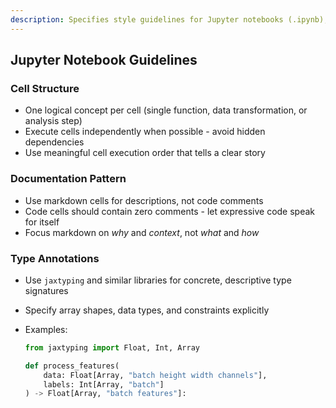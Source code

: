 ```yaml
---
description: Specifies style guidelines for Jupyter notebooks (.ipynb), focusing on cell structure, documentation, type annotations, AI-assisted development, and output management. Use for Jupyter-based projects to ensure clear, executable notebooks.
---
```


## Jupyter Notebook Guidelines

### Cell Structure

- One logical concept per cell (single function, data transformation, or analysis step)
- Execute cells independently when possible - avoid hidden dependencies
- Use meaningful cell execution order that tells a clear story

### Documentation Pattern

- Use markdown cells for descriptions, not code comments
- Code cells should contain zero comments - let expressive code speak for itself
- Focus markdown on _why_ and _context_, not _what_ and _how_

### Type Annotations

- Use `jaxtyping` and similar libraries for concrete, descriptive type signatures
- Specify array shapes, data types, and constraints explicitly
- Examples:

  ```python
  from jaxtyping import Float, Int, Array

  def process_features(
      data: Float[Array, "batch height width channels"],
      labels: Int[Array, "batch"]
  ) -> Float[Array, "batch features"]:
  ```
